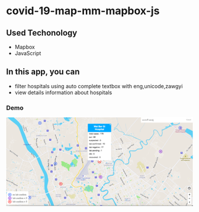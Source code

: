 # covid-19-map-mm-mapbox-js

## Used Techonology

- Mapbox
- JavaScript

## In this app, you can

- filter hospitals using auto complete textbox with eng,unicode,zawgyi
- view details information about hospitals

### Demo

![alt text](https://github.com/HtetOoNaing/covid-19-map-mm-mapbox-js/blob/master/result.png?raw=true)
